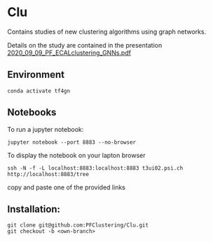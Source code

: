 # Clu
Contains studies of new clustering algorithms using graph networks.

Details on the study are contained in the presentation [2020_09_09_PF_ECALclustering_GNNs.pdf](2020_09_09_PF_ECALclustering_GNNs.pdf)


## Environment
```
conda activate tf4gn
```

## Notebooks
To run a jupyter notebook:
```
jupyter notebook --port 8883 --no-browser
```
To display the notebook on your lapton browser
```
ssh -N -f -L localhost:8883:localhost:8883 t3ui02.psi.ch
http://localhost:8883/tree
```
copy and paste one of the provided links

## Installation:
```
git clone git@github.com:PFClustering/Clu.git
git checkout -b <own-branch>
```

